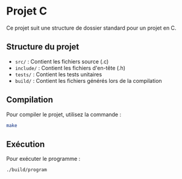 # Projet C
<!--
    Filename: README.md
    Description: Documentation du projet
    Version: 1.0
    Created: 18/12/2024
    Author: Valentin Pizzio
    Organization: 
-->

Ce projet suit une structure de dossier standard pour un projet en C.

## Structure du projet

- `src/` : Contient les fichiers source (.c)
- `include/` : Contient les fichiers d'en-tête (.h)
- `tests/` : Contient les tests unitaires
- `build/` : Contient les fichiers générés lors de la compilation

## Compilation

Pour compiler le projet, utilisez la commande :
```bash
make
```

## Exécution

Pour exécuter le programme :
```bash
./build/program
```
